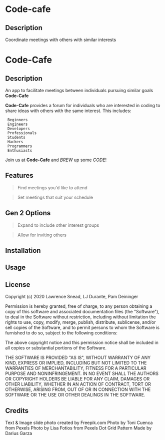 # Code-cafe

## Description

Coordinate meetings with others with similar interests

# Code-Cafe

## Description

An app to facilitate meetings between individuals pursuing similar goals **Code-Cafe**

**Code-Cafe** provides a forum for individuals who are interested in coding to share ideas with others with the same interest.  This includes:
```
 Beginners
 Engineers
 Developers
 Professionals
 Students
 Hackers
 Programmers
 Enthusiasts 
```

Join us at **Code-Cafe** and _BREW_ up some _CODE_! 

## Features        
>Find meetings you'd like to attend

>Set meetings that suit your schedule

## Gen 2 Options
>Expand to include other interest groups

>Allow for inviting others

## Installation

## Usage

## License
Copyright (c) 2020 Lawrence Snead, LJ Durante, Pam Deininger

Permission is hereby granted, free of charge, to any person obtaining a copy of this software and associated documentation files (the "Software"), to deal in the Software without restriction, including without limitation the rights to use, copy, modify, merge, publish, distribute, sublicense, and/or sell copies of the Software, and to permit persons to whom the Software is furnished to do so, subject to the following conditions:

The above copyright notice and this permission notice shall be included in all copies or substantial portions of the Software.

THE SOFTWARE IS PROVIDED "AS IS", WITHOUT WARRANTY OF ANY KIND, EXPRESS OR IMPLIED, INCLUDING BUT NOT LIMITED TO THE WARRANTIES OF MERCHANTABILITY, FITNESS FOR A PARTICULAR PURPOSE AND NONINFRINGEMENT. IN NO EVENT SHALL THE AUTHORS OR COPYRIGHT HOLDERS BE LIABLE FOR ANY CLAIM, DAMAGES OR OTHER LIABILITY, WHETHER IN AN ACTION OF CONTRACT, TORT OR OTHERWISE, ARISING FROM, OUT OF OR IN CONNECTION WITH THE SOFTWARE OR THE USE OR OTHER DEALINGS IN THE SOFTWARE.

## Credits
Text & Image slide photo created by Freepik.com
Photo by Toni Cuenca from Pexels
Photo by Lisa Fotios from Pexels
Dot Grid Pattern Made by Darius Garza